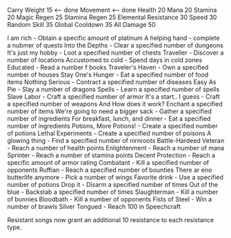 Carry Weight 15 <-- done
Movement <-- done
Health 20
Mana 20
Stamina 20
Magic Regen 25
Stamina Regen 25
Elemental Resistance 30
Speed 30
Random Skill 35
Global Cooldown 35
All Damage 50



I am rich - Obtain a specific amount of platinum
A helping hand - complete a nubmer of quests
Into the Depths - Clear a specified number of dungeons
It's just my hobby - Loot a specified number of chests
Traveller - Discover a number of locations
Accustomed to cold - Spend days in cold zones
Educated - Read a number f books
Traveler's Haven - Own a specified number of houses
Stay One's Hunger - Eat a specified number of food items
Nothing Serious - Contract a specified number of diseases
Easy As Pie - Slay a number of dragons
Spells - Learn a specified number of spells
Slave Labor - Craft a specified number of armor
It's a start.. I guess - Craft a specified number of weapons
And How does it work? Enchant a specified number of items
We're going to need a bigger sack - Gather a specified number of ingredients
For breakfast, lunch, and dinner - Eat a specified number of ingredients
Potions, More Potions! - Create a specified number of potions
Lethal Experiments - Create a specified number of poisons
A glowing thing - Find a specified number of nirnroots
Battle-Hardeed Veteran - Reach a number of health points
Enlightenment - Reach a number of mana
Sprinter - Reach a number of stamina points
Decent Protection - Reach a specific amount of armor rating
Combatant - Kill a specified number of opponents
Ruffian - Reach a specified number of bounties
There ar eno butterlife anymore - Pick a number of wings
Favorite drink - Use a specified number of potions
Drop it - Disarm a specified number of times
Out of the blue - Backstab a specified number of times
Slaughterman - Kill a number of bunnies
Bloodbath - Kill a number of opponents
Fists of Steel - Win a number of brawls
Silver Tongued - Reach 100 in Speechcraft


Resistant songs now grant an additional 10 resistance to each resistance type.